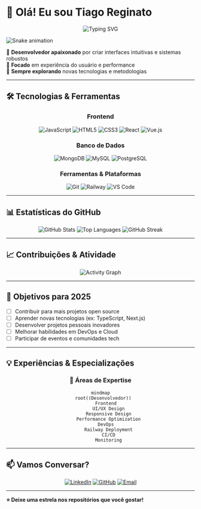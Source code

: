 # 👋 Olá! Eu sou Tiago Reginato
<div align="center">
  
![Typing SVG](https://readme-typing-svg.herokuapp.com/?color=00F5FF&size=35&center=true&vCenter=true&width=1000&lines=Seja+bem-vindo+ao+meu+perfil!;Desenvolvedor+Web+;Sempre+aprendendo+novas+tecnologias)

</div>


![Snake animation](https://github.com/tiagokoligowski/tiagokoligowski/blob/output/github-contribution-grid-snake.svg)


🔹 **Desenvolvedor apaixonado** por criar interfaces intuitivas e sistemas robustos  
🔹 **Focado** em experiência do usuário e performance  
🔹 **Sempre explorando** novas tecnologias e metodologias  

---

## 🛠️ Tecnologias & Ferramentas

<div align="center">

### Frontend
![JavaScript](https://img.shields.io/badge/-JavaScript-F7DF1E?style=for-the-badge&logo=javascript&logoColor=black)
![HTML5](https://img.shields.io/badge/-HTML5-E34F26?style=for-the-badge&logo=html5&logoColor=white)
![CSS3](https://img.shields.io/badge/-CSS3-1572B6?style=for-the-badge&logo=css3&logoColor=white)
![React](https://img.shields.io/badge/-React-61DAFB?style=for-the-badge&logo=react&logoColor=black)
![Vue.js](https://img.shields.io/badge/-Vue.js-4FC08D?style=for-the-badge&logo=vue.js&logoColor=white)

### Banco de Dados
![MongoDB](https://img.shields.io/badge/-MongoDB-47A248?style=for-the-badge&logo=mongodb&logoColor=white)
![MySQL](https://img.shields.io/badge/-MySQL-4479A1?style=for-the-badge&logo=mysql&logoColor=white)
![PostgreSQL](https://img.shields.io/badge/-PostgreSQL-336791?style=for-the-badge&logo=postgresql&logoColor=white)

### Ferramentas & Plataformas
![Git](https://img.shields.io/badge/-Git-F05032?style=for-the-badge&logo=git&logoColor=white)
![Railway](https://img.shields.io/badge/-Railway-0B0D0E?style=for-the-badge&logo=railway&logoColor=white)
![VS Code](https://img.shields.io/badge/-VS_Code-007ACC?style=for-the-badge&logo=visual-studio-code&logoColor=white)

</div>

---

## 📊 Estatísticas do GitHub

<div align="center">
  
![GitHub Stats](https://github-readme-stats.vercel.app/api?username=TiagoKoligowski&show_icons=true&theme=radical&count_private=true)
![Top Languages](https://github-readme-stats.vercel.app/api/top-langs/?username=TiagoKoligowski&layout=compact&theme=radical)
![GitHub Streak](https://github-readme-streak-stats.herokuapp.com/?user=TiagoKoligowski&theme=radical)

</div>

---

## 📈 Contribuições & Atividade

<div align="center">
  
![Activity Graph](https://github-readme-activity-graph.vercel.app/graph?username=TiagoKoligowski&theme=redical&area=true&hide_border=true)

</div>

---

## 🎯 Objetivos para 2025

- [ ] Contribuir para mais projetos open source
- [ ] Aprender novas tecnologias (ex: TypeScript, Next.js)
- [ ] Desenvolver projetos pessoais inovadores
- [ ] Melhorar habilidades em DevOps e Cloud
- [ ] Participar de eventos e comunidades tech

---

## 💡 Experiências & Especializações

<div align="center">

### 🔧 Áreas de Expertise
```mermaid
mindmap
  root((Desenvolvedor))
    Frontend
      UI/UX Design
      Responsive Design
      Performance Optimization
    DevOps
      Railway Deployment
      CI/CD
      Monitoring
```

</div>

---

## 📫 Vamos Conversar?

<div align="center">

[![LinkedIn](https://img.shields.io/badge/-LinkedIn-0077B5?style=for-the-badge&logo=linkedin&logoColor=white)]([SEU_LINK_LINKEDIN](https://www.linkedin.com/in/tiago-reginato-koligowski-8b133328b/))
[![GitHub](https://img.shields.io/badge/-GitHub-181717?style=for-the-badge&logo=github&logoColor=white)](https://github.com/TiagoKoligowski)
[![Email](https://img.shields.io/badge/-Email-D14836?style=for-the-badge&logo=gmail&logoColor=white)](mailto:tiago.koligowski@gmail.com)
</div>

---


**⭐ Deixe uma estrela nos repositórios que você gostar!**

</div>
